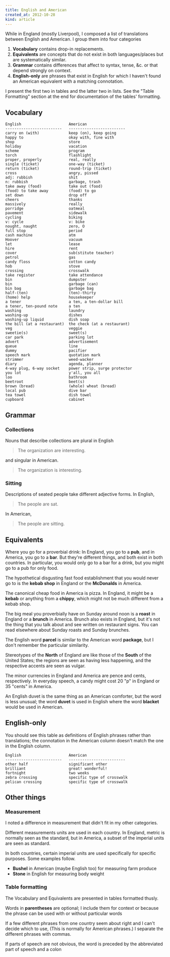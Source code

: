 ```yaml
---
title: English and American
created_at: 2012-10-28
kind: article
---
```


While in England (mostly Liverpool), I composed a list of translations between
English and American. I group them into four categories

  1. **Vocabulary** contains drop-in replacements.
  2. **Equivalents** are concepts that do not exist in both languages/places
    but are systematically similar.
  3. **Grammar** contains differences that affect to syntax, tense, &c.
    or that depend strongly on context.
  4. **English-only** are phrases that exist in English for which I haven't
    found an American equivalent with a matching connotation.

I present the first two in tables and the latter two in lists. See the
"Table Formatting" section at the end for documentation of the tables' formatting.

## Vocabulary

    English                     American
    -------------------------   -------------------------
    carry on (with)             keep (on), keep going
    happy to                    okay with, fine with
    shop                        store
    holiday                     vacation
    scheme                      program
    torch                       flashlight
    proper, properly            real, really
    single (ticket)             one-way (ticket)
    return (ticket)             round-trip (ticket)
    cross                       angry, pissed
    adj: rubbish                shit
    n: rubbish                  garbage, trash
    take away (food)            take out (food)
    (food) to take away         (food) to go
    set down                    drop off
    cheers                      thanks
    massively                   really
    porridge                    oatmeal
    pavement                    sidewalk
    cycling                     biking
    v: cycle                    v: bike
    nought, naught              zero, O
    full stop                   period
    cash machine                atm
    Hoover                      vacuum
    let                         lease
    hire                        rent
    cover                       sub(stitute teacher)
    petrol                      gas
    candy floss                 cotton candy
    hob                         stove
    crossing                    crosswalk
    take register               take attendance
    bin                         dumpster
    bin                         garbage (can)
    bin bag                     garbage bag
    half-(ten)                  (ten)-thirty
    (home) help                 housekeeper
    a tener                     a ten, a ten-dollar bill
    a tener, ten-pound note     a ten
    washing                     laundry
    washing-up                  dishes
    washing-up liquid           dish soap
    the bill (at a restaurant)  the check (at a restaurant)
    veg                         veggie
    sweetie(s)                  sweet(s)
    car park                    parking lot
    advert                      advertisement
    queue                       line
    dummy                       pacifier
    speech mark                 quotation mark
    strimmer                    weed-wacker
    diary                       agenda, planner
    4-way plug, 6-way socket    power strip, surge protector
    you lot                     y'all, you all
    loo                         bathroom
    beetroot                    beet(s)
    brown (bread)               (whole) wheat (bread)
    local pub                   dive bar
    tea towel                   dish towel
    cupboard                    cabinet

## Grammar

### Collections
Nouns that describe collections are plural in English

> The organization are interesting.

and singular in American.

> The organization is interesting.

### Sitting
Descriptions of seated people take different adjective forms. In English,

> The people are sat.

In American,

> The people are sitting.

## Equivalents
Where you go for a proverbial drink: In England, you go to a **pub**, and in
America, you go to a **bar**. But they're different things, and both exist in both
countries. In particular, you would only go to a bar for a drink, but you might
go to a pub for only food.

The hypothetical disgusting fast food establishment that you would never go to
is the **kebab shop** in England or the **McDonalds** in America.

The canonical cheap food in America is pizza. In England, it might be a
**kebab** or anything from a **chippy**, which might not be much different
from a kebab shop.

The big meal you proverbially have on Sunday around noon is a **roast** in
England or a **brunch** in America. Brunch also exists in England, but it's
not the thing that you talk about and see written on restaurant signs. You
can read elsewhere about Sunday roasts and Sunday brunches.

The English word **parcel** is similar to the American word **package**, but
I don't remember the particular similarity.

Stereotypes of the **North** of England are like those of the **South** of the
United States; the regions are seen as having less happening, and the
respective accents are seen as vulgar.

The minor currencies in England and America are pence and cents, respectively. In
everyday speech, a candy might cost 20 "p" in England or 35 "cents" in America.

An English duvet is the same thing as an American comforter, but the word is
less unusual; the word **duvet** is used in English where the word **blacket**
would be used in American.

<!-- Check this one.
In American, lists must contain the word "and". In English, they do not need the
word "or". For example, the following phrase is appropriate in English but not
in American: "
-->

## English-only
You should see this table as definitions of English phrases rather than
translations; the connotation in the American column doesn't match the one
in the English column.

    English                     American
    -------------------------   -------------------------
    other half                  significant other
    brilliant                   great! wonderful!
    fortnight                   two weeks
    zebra crossing              specific type of crosswalk
    pelican crossing            specific type of crosswalk

## Other things

### Measurement
I noted a difference in measurement that didn't fit in my other categories.

Different measurements units are used in each country. In England, metric is
normally seen as the standard, but in America, a subset of the imperial units
are seen as standard.

In both countries, certain imperial units are used specifically for specific
purposes. Some examples follow.

* **Bushel** in American (maybe English too) for measuring farm produce
* **Stone** in English for measuring body weight

### Table formatting
The Vocabulary and Equivalents are presented in tables formatted thusly.

Words in **parentheses** are optional; I include them for context or because the
phrase can be used with or without particular words

If a few different phrases from one country seem about right and I can't decide
which to use, (This is normally for American phrases.) I separate the different
phrases with commas.

If parts of speech are not obvious, the word is preceded by the abbreviated part
of speech and a colon

